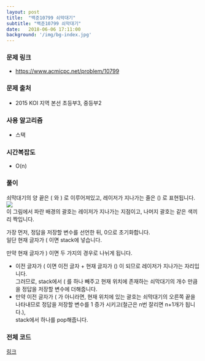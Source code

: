 ```yaml
---
layout: post
title:  "백준10799 쇠막대기"
subtitle: "백준10799 쇠막대기"
date:   2018-06-06 17:11:00
background: '/img/bg-index.jpg'
---
```


### 문제 링크
* https://www.acmicpc.net/problem/10799

### 문제 출처
* 2015 KOI 지역 본선 초등부3, 중등부2

### 사용 알고리즘
* 스택

### 시간복잡도
* O(n)

### 풀이
쇠막대기의 양 끝은 ( 와 ) 로 이루어져있고, 레이저가 지나가는 줄은 () 로 표현됩니다.<br>
<img src = "https://i.imgur.com/wxWdXPq.png"><br>
이 그림에서 파란 배경의 괄호는 레이저가 지나가는 지점이고, 나머지 괄호는 같은 색끼리 짝입니다.

가장 먼저, 정답을 저장할 변수를 선언한 뒤, 0으로 초기화합니다.<br>
일단 현재 글자가 ( 이면 stack에 넣습니다.

만약 현재 글자가 ) 이면 두 가지의 경우로 나뉘게 됩니다.
* 이전 글자가 ( 이면 이전 글자 + 현재 글자가 () 이 되므로 레이저가 지나가는 자리입니다.<br>
그러므로, stack에서 ( 를 하나 빼주고 현재 위치에 존재하는 쇠막대기의 개수 만큼을 정답을 저장할 변수에 더해줍니다.
* 만약 이전 글자가 ( 가 아니라면, 현재 위치에 있는 괄호는 쇠막대기의 오른쪽 끝을 나타내므로 정답을 저장할 변수를 1 증가 시키고(철근은 n번 잘리면 n+1개가 됩니다.),<br>
stack에서 하나를 pop해줍니다.



### 전체 코드
<a href = "https://github.com/justiceHui/BOJ/blob/master/KOI_Regional/10799.cpp">링크</a>
